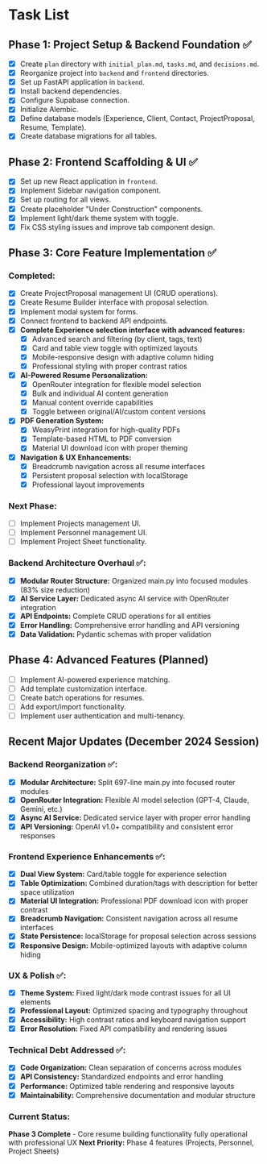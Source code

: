 # Task List

## Phase 1: Project Setup & Backend Foundation ✅

- [x] Create `plan` directory with `initial_plan.md`, `tasks.md`, and `decisions.md`.
- [x] Reorganize project into `backend` and `frontend` directories.
- [x] Set up FastAPI application in `backend`.
- [x] Install backend dependencies.
- [x] Configure Supabase connection.
- [x] Initialize Alembic.
- [x] Define database models (Experience, Client, Contact, ProjectProposal, Resume, Template).
- [x] Create database migrations for all tables.

## Phase 2: Frontend Scaffolding & UI ✅

- [x] Set up new React application in `frontend`.
- [x] Implement Sidebar navigation component.
- [x] Set up routing for all views.
- [x] Create placeholder "Under Construction" components.
- [x] Implement light/dark theme system with toggle.
- [x] Fix CSS styling issues and improve tab component design.

## Phase 3: Core Feature Implementation ✅

### Completed:
- [x] Create ProjectProposal management UI (CRUD operations).
- [x] Create Resume Builder interface with proposal selection.
- [x] Implement modal system for forms.
- [x] Connect frontend to backend API endpoints.
- [x] **Complete Experience selection interface with advanced features:**
  - [x] Advanced search and filtering (by client, tags, text)
  - [x] Card and table view toggle with optimized layouts
  - [x] Mobile-responsive design with adaptive column hiding
  - [x] Professional styling with proper contrast ratios
- [x] **AI-Powered Resume Personalization:**
  - [x] OpenRouter integration for flexible model selection
  - [x] Bulk and individual AI content generation
  - [x] Manual content override capabilities
  - [x] Toggle between original/AI/custom content versions
- [x] **PDF Generation System:**
  - [x] WeasyPrint integration for high-quality PDFs
  - [x] Template-based HTML to PDF conversion
  - [x] Material UI download icon with proper theming
- [x] **Navigation & UX Enhancements:**
  - [x] Breadcrumb navigation across all resume interfaces
  - [x] Persistent proposal selection with localStorage
  - [x] Professional layout improvements

### Next Phase:
- [ ] Implement Projects management UI.
- [ ] Implement Personnel management UI.
- [ ] Implement Project Sheet functionality.

### Backend Architecture Overhaul ✅:
- [x] **Modular Router Structure:** Organized main.py into focused modules (83% size reduction)
- [x] **AI Service Layer:** Dedicated async AI service with OpenRouter integration
- [x] **API Endpoints:** Complete CRUD operations for all entities
- [x] **Error Handling:** Comprehensive error handling and API versioning
- [x] **Data Validation:** Pydantic schemas with proper validation

## Phase 4: Advanced Features (Planned)

- [ ] Implement AI-powered experience matching.
- [ ] Add template customization interface.
- [ ] Create batch operations for resumes.
- [ ] Add export/import functionality.
- [ ] Implement user authentication and multi-tenancy.

## Recent Major Updates (December 2024 Session)

### Backend Reorganization ✅:
- [x] **Modular Architecture:** Split 697-line main.py into focused router modules
- [x] **OpenRouter Integration:** Flexible AI model selection (GPT-4, Claude, Gemini, etc.)
- [x] **Async AI Service:** Dedicated service layer with proper error handling
- [x] **API Versioning:** OpenAI v1.0+ compatibility and consistent error responses

### Frontend Experience Enhancements ✅:
- [x] **Dual View System:** Card/table toggle for experience selection
- [x] **Table Optimization:** Combined duration/tags with description for better space utilization
- [x] **Material UI Integration:** Professional PDF download icon with proper contrast
- [x] **Breadcrumb Navigation:** Consistent navigation across all resume interfaces
- [x] **State Persistence:** localStorage for proposal selection across sessions
- [x] **Responsive Design:** Mobile-optimized layouts with adaptive column hiding

### UX & Polish ✅:
- [x] **Theme System:** Fixed light/dark mode contrast issues for all UI elements
- [x] **Professional Layout:** Optimized spacing and typography throughout
- [x] **Accessibility:** High contrast ratios and keyboard navigation support
- [x] **Error Resolution:** Fixed API compatibility and rendering issues

### Technical Debt Addressed ✅:
- [x] **Code Organization:** Clean separation of concerns across modules
- [x] **API Consistency:** Standardized endpoints and error handling
- [x] **Performance:** Optimized table rendering and responsive layouts
- [x] **Maintainability:** Comprehensive documentation and modular structure

### Current Status:
**Phase 3 Complete** - Core resume building functionality fully operational with professional UX
**Next Priority:** Phase 4 features (Projects, Personnel, Project Sheets)
